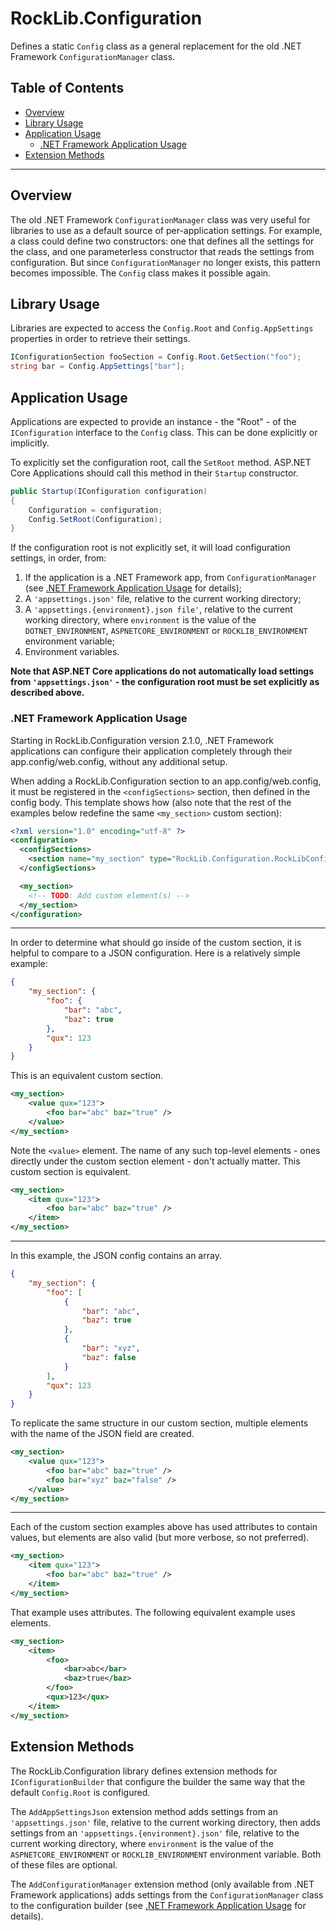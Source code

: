 # RockLib.Configuration

Defines a static `Config` class as a general replacement for the old .NET Framework `ConfigurationManager` class.

## Table of Contents
- [Overview](#overview)
- [Library Usage](#library-usage)
- [Application Usage](#application-usage)
  - [.NET Framework Application Usage](#net-framework-application-usage)
- [Extension Methods](#extension-methods)

------

## Overview

The old .NET Framework `ConfigurationManager` class was very useful for libraries to use as a default source of per-application settings. For example, a class could define two constructors: one that defines all the settings for the class, and one parameterless constructor that reads the settings from configuration. But since `ConfigurationManager` no longer exists, this pattern becomes impossible. The `Config` class makes it possible again.

## Library Usage

Libraries are expected to access the `Config.Root` and `Config.AppSettings` properties in order to retrieve their settings.

```csharp
IConfigurationSection fooSection = Config.Root.GetSection("foo");
string bar = Config.AppSettings["bar"];
```

## Application Usage

Applications are expected to provide an instance - the "Root" - of the `IConfiguration` interface to the `Config` class. This can be done explicitly or implicitly.

To explicitly set the configuration root, call the `SetRoot` method. ASP.NET Core Applications should call this method in their `Startup` constructor.

```csharp
public Startup(IConfiguration configuration)
{
    Configuration = configuration;
    Config.SetRoot(Configuration);
}
```

If the configuration root is not explicitly set, it will load configuration settings, in order, from:

1) If the application is a .NET Framework app, from `ConfigurationManager` (see [.NET Framework Application Usage](#net-framework-application-usage) for details);
2) A `'appsettings.json'` file, relative to the current working directory;
3) A `'appsettings.{environment}.json file'`, relative to the current working directory, where `environment` is the value of the `DOTNET_ENVIRONMENT`, `ASPNETCORE_ENVIRONMENT` or `ROCKLIB_ENVIRONMENT` environment variable;
4) Environment variables.

**Note that ASP.NET Core applications do not automatically load settings from `'appsettings.json'` - the configuration root must be set explicitly as described above.**

### .NET Framework Application Usage

Starting in RockLib.Configuration version 2.1.0, .NET Framework applications can configure their application completely through their app.config/web.config, without any additional setup.

When adding a RockLib.Configuration section to an app.config/web.config, it must be registered in the `<configSections>` section, then defined in the config body. This template shows how (also note that the rest of the examples below redefine the same `<my_section>` custom section):

```xml
<?xml version="1.0" encoding="utf-8" ?>
<configuration>
  <configSections>
    <section name="my_section" type="RockLib.Configuration.RockLibConfigurationSection, RockLib.Configuration" />
  </configSections>

  <my_section>
    <!-- TODO: Add custom element(s) -->
  </my_section>
</configuration>
```

---

In order to determine what should go inside of the custom section, it is helpful to compare to a JSON configuration. Here is a relatively simple example:

```json
{
    "my_section": {
        "foo": {
            "bar": "abc",
            "baz": true
        },
        "qux": 123
    }
}
```

This is an equivalent custom section.

```xml
<my_section>
    <value qux="123">
        <foo bar="abc" baz="true" />
    </value>
</my_section>
```

Note the `<value>` element. The name of any such top-level elements - ones directly under the custom section element - don't actually matter. This custom section is equivalent.

```xml
<my_section>
    <item qux="123">
        <foo bar="abc" baz="true" />
    </item>
</my_section>
```

---

In this example, the JSON config contains an array.

```json
{
    "my_section": {
        "foo": [
            {
                "bar": "abc",
                "baz": true
            },
            {
                "bar": "xyz",
                "baz": false
            }
        ],
        "qux": 123
    }
}
```

To replicate the same structure in our custom section, multiple elements with the name of the JSON field are created.

```xml
<my_section>
    <value qux="123">
        <foo bar="abc" baz="true" />
        <foo bar="xyz" baz="false" />
    </value>
</my_section>
```

---

Each of the custom section examples above has used attributes to contain values, but elements are also valid (but more verbose, so not preferred).

```xml
<my_section>
    <item qux="123">
        <foo bar="abc" baz="true" />
    </item>
</my_section>
```

That example uses attributes. The following equivalent example uses elements.

```xml
<my_section>
    <item>
        <foo>
            <bar>abc</bar>
            <baz>true</baz>
        </foo>
        <qux>123</qux>
    </item>
</my_section>
```

## Extension Methods

The RockLib.Configuration library defines extension methods for `IConfigurationBuilder` that configure the builder the same way that the default `Config.Root` is configured.

The `AddAppSettingsJson` extension method adds settings from an `'appsettings.json'` file, relative to the current working directory, then adds settings from an `'appsettings.{environment}.json'` file, relative to the current working directory, where `environment` is the value of the `ASPNETCORE_ENVIRONMENT` or `ROCKLIB_ENVIRONMENT` environment variable. Both of these files are optional.

The `AddConfigurationManager` extension method (only available from .NET Framework applications) adds settings from the `ConfigurationManager` class to the configuration builder (see [.NET Framework Application Usage](#net-framework-application-usage) for details).
